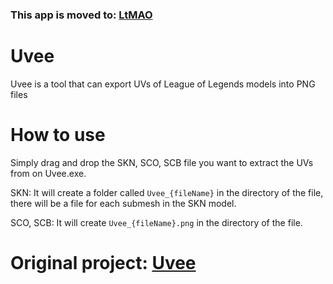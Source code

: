 ### This app is moved to: [LtMAO](https://github.com/tarngaina/LtMAO)
# Uvee
Uvee is a tool that can export UVs of League of Legends models into PNG files

# How to use
Simply drag and drop the SKN, SCO, SCB file you want to extract the UVs from on Uvee.exe.

SKN: It will create a folder called `Uvee_{fileName}` in the directory of the file, there will be a file for each submesh in the SKN model.

SCO, SCB: It will create `Uvee_{fileName}.png` in the directory of the file.

# Original project: [Uvee](https://github.com/LoL-Fantome/Uvee)
